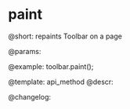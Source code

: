 paint
=============

@short: repaints Toolbar on a page


@params:




@example:
toolbar.paint();


@template: api_method
@descr:





@changelog:


